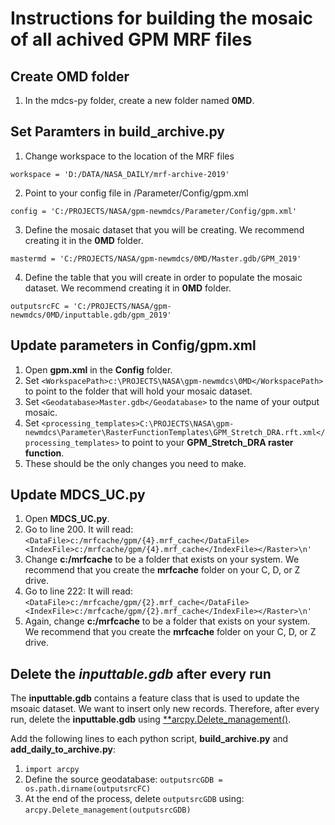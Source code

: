 # Instructions for building the mosaic of all achived GPM MRF files

## Create OMD folder
1. In the mdcs-py folder, create a new folder named **0MD**.

## Set Paramters in build_archive.py
1. Change workspace to the location of the MRF files
```
workspace = 'D:/DATA/NASA_DAILY/mrf-archive-2019'
```
2. Point to your config file in /Parameter/Config/gpm.xml
```
config = 'C:/PROJECTS/NASA/gpm-newmdcs/Parameter/Config/gpm.xml'
```
3. Define the mosaic dataset that you will be creating. We recommend creating it in the **0MD** folder.
```
mastermd = 'C:/PROJECTS/NASA/gpm-newmdcs/0MD/Master.gdb/GPM_2019'
```
4. Define the table that you will create in order to populate the mosaic dataset. We recommend creating it in **0MD** folder.
```
outputsrcFC = 'C:/PROJECTS/NASA/gpm-newmdcs/0MD/inputtable.gdb/gpm_2019'
 ```

## Update parameters in Config/gpm.xml

1. Open **gpm.xml** in the **Config** folder.
2. Set ```<WorkspacePath>c:\PROJECTS\NASA\gpm-newmdcs\0MD</WorkspacePath>``` to point to the folder that will hold your mosaic dataset.
3. Set ```<Geodatabase>Master.gdb</Geodatabase>``` to the name of your output mosaic.
4. Set ```<processing_templates>C:\PROJECTS\NASA\gpm-newmdcs\Parameter\RasterFunctionTemplates\GPM_Stretch_DRA.rft.xml</processing_templates>``` to point to your **GPM_Stretch_DRA raster function**.
5. These should be the only changes you need to make.

## Update MDCS_UC.py

1. Open **MDCS_UC.py**.
2. Go to line 200. It will read:
```<DataFile>c:/mrfcache/gpm/{4}.mrf_cache</DataFile><IndexFile>c:/mrfcache/gpm/{4}.mrf_cache</IndexFile></Raster>\n' ```
3. Change **c:/mrfcache** to be a folder that exists on your system. We recommend that you create the **mrfcache** folder on your C, D, or Z drive.
4. Go to line 222: It will read:
```<DataFile>c:/mrfcache/gpm/{2}.mrf_cache</DataFile><IndexFile>c:/mrfcache/gpm/{2}.mrf_cache</IndexFile></Raster>\n'```
5. Again, change **c:/mrfcache** to be a folder that exists on your system. We recommend that you create the **mrfcache** folder on your C, D, or Z drive.

## Delete the *inputtable.gdb* after every run
The **inputtable.gdb** contains a feature class that is used to update the msoaic dataset. We want to insert only new records. Therefore, after every run, delete the **inputtable.gdb** using [**arcpy.Delete_management()](https://pro.arcgis.com/en/pro-app/tool-reference/data-management/delete.htm).

Add the following lines to each python script, **build_archive.py** and **add_daily_to_archive.py**: 
1. ```import arcpy```
2. Define the source geodatabase: ```outputsrcGDB = os.path.dirname(outputsrcFC)```
3. At the end of the process, delete ```outputsrcGDB``` using: ```arcpy.Delete_management(outputsrcGDB)```
